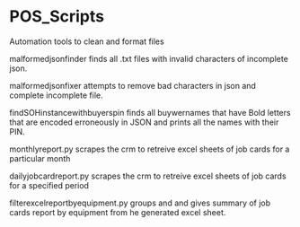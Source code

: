 # POS_Scripts
Automation tools to clean and format files

malformedjsonfinder finds all .txt files with invalid characters of incomplete json.

malformedjsonfixer attempts to remove bad characters in json and complete incomplete file.

findSOHinstancewithbuyerspin finds all  buywernames that have Bold letters that are encoded
erroneously in JSON and prints all the names with their PIN.

monthlyreport.py scrapes the crm to retreive excel sheets of job cards for a particular month

dailyjobcardreport.py scrapes the crm to retreive excel sheets of job cards for a specified period

filterexcelreportbyequipment.py groups and and gives summary of job cards report by equipment from he generated excel sheet.